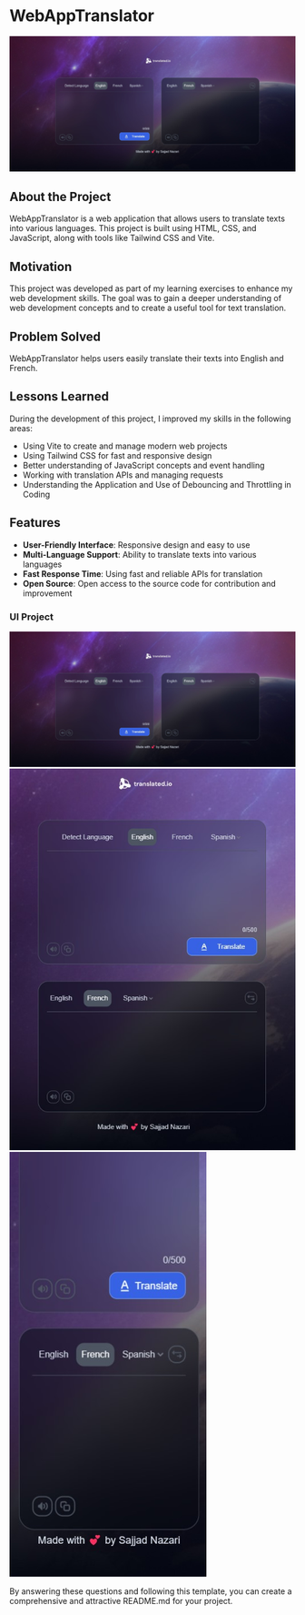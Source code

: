 # WebAppTranslator

![WebAppTranslator](https://raw.githubusercontent.com/sajjadnazaridev/WebAppTranslator/main/public/Desktop-responsive.jpg?raw=true)

## About the Project

WebAppTranslator is a web application that allows users to translate texts into various languages. This project is built using HTML, CSS, and JavaScript, along with tools like Tailwind CSS and Vite.

## Motivation

This project was developed as part of my learning exercises to enhance my web development skills. The goal was to gain a deeper understanding of web development concepts and to create a useful tool for text translation.

## Problem Solved

WebAppTranslator helps users easily translate their texts into English and French.

## Lessons Learned

During the development of this project, I improved my skills in the following areas:

- Using Vite to create and manage modern web projects
- Using Tailwind CSS for fast and responsive design
- Better understanding of JavaScript concepts and event handling
- Working with translation APIs and managing requests
- Understanding the Application and Use of Debouncing and Throttling in Coding

## Features

- **User-Friendly Interface**: Responsive design and easy to use
- **Multi-Language Support**: Ability to translate texts into various languages
- **Fast Response Time**: Using fast and reliable APIs for translation
- **Open Source**: Open access to the source code for contribution and improvement

### UI Project

![Desktop](https://raw.githubusercontent.com/sajjadnazaridev/WebAppTranslator/main/public/Desktop-responsive.jpg?raw=true)
![Tablet](https://raw.githubusercontent.com/sajjadnazaridev/WebAppTranslator/main/public/Tablet-responsive.jpg?raw=true)
![Mobile](https://raw.githubusercontent.com/sajjadnazaridev/WebAppTranslator/main/public/Mobile-responsive.jpg?raw=true)

By answering these questions and following this template, you can create a comprehensive and attractive README.md for your project.
